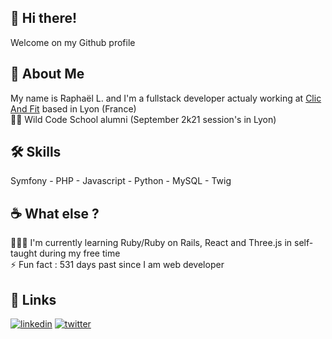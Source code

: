 
## 👋 Hi there!

Welcome on my Github profile


## 🚀 About Me
My name is Raphaël L. and I'm a fullstack developer actualy working at [Clic And Fit](https://clicandfit.com) based in Lyon (France)\
👨‍🎓 Wild Code School alumni (September 2k21 session's in Lyon)

## 🛠 Skills
Symfony - PHP - Javascript - Python - MySQL - Twig


## ☕️ What else ?

👩‍💻💎 I'm currently learning Ruby/Ruby on Rails, React and Three.js in self-taught during my free time \
⚡️ Fun fact : 531 days past since I am web developer

## 🔗 Links
[![linkedin](https://img.shields.io/badge/linkedin-0A66C2?style=for-the-badge&logo=linkedin&logoColor=white)](https://www.linkedin.com/in/raphael-liere/)
[![twitter](https://img.shields.io/badge/twitter-1DA1F2?style=for-the-badge&logo=twitter&logoColor=white)](https://twitter.com/Raph_Liere)
